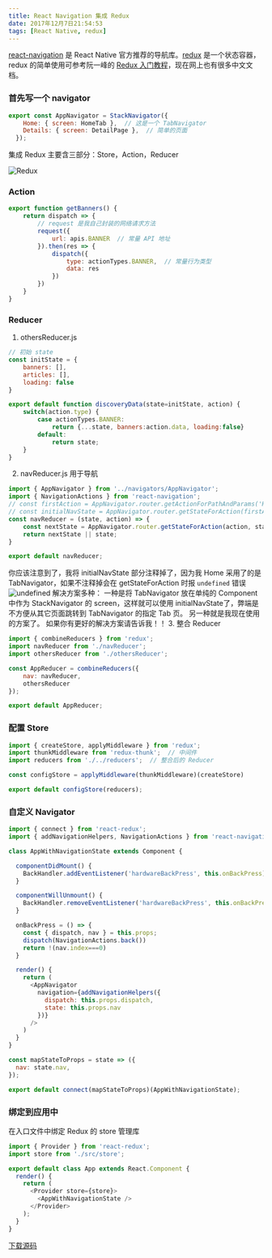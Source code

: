 ```yaml
---
title: React Navigation 集成 Redux
date: 2017年12月7日21:54:53
tags: [React Native, redux]
---
```

[react-navigation](https://reactnavigation.org/docs/intro/) 是 React Native 官方推荐的导航库。[redux](https://redux.js.org/) 是一个状态容器，redux 的简单使用可参考阮一峰的 [Redux 入门教程](http://www.ruanyifeng.com/blog/2016/09/redux_tutorial_part_one_basic_usages.html)，现在网上也有很多中文文档。

### 首先写一个 navigator
```js
export const AppNavigator = StackNavigator({
    Home: { screen: HomeTab },  // 这是一个 TabNavigator
    Details: { screen: DetailPage },  // 简单的页面
  });
```

集成 Redux 主要含三部分：Store，Action，Reducer

![Redux](http://upload-images.jianshu.io/upload_images/3762216-ce7c29ca1d694ed5.png?imageMogr2/auto-orient/strip%7CimageView2/2/w/800)

### Action
```js
export function getBanners() {
    return dispatch => {
        // request 是我自己封装的网络请求方法
        request({
            url: apis.BANNER  // 常量 API 地址
        }).then(res => {
            dispatch({
                type: actionTypes.BANNER,  // 常量行为类型
                data: res
            })
        })
    }
}
```

### Reducer
1.  othersReducer.js
```js
// 初始 state
const initState = {
    banners: [],
    articles: [],
    loading: false
}

export default function discoveryData(state=initState, action) {
    switch(action.type) {
        case actionTypes.BANNER:
            return {...state, banners:action.data, loading:false}
        default:
            return state;
    }
}
```
2. navReducer.js 用于导航
```js
import { AppNavigator } from '../navigators/AppNavigator';
import { NavigationActions } from 'react-navigation';
// const firstAction = AppNavigator.router.getActionForPathAndParams('Home');
// const initialNavState = AppNavigator.router.getStateForAction(firstAction);
const navReducer = (state, action) => {
    const nextState = AppNavigator.router.getStateForAction(action, state);
    return nextState || state;
}

export default navReducer;
```
你应该注意到了，我将 initialNavState 部分注释掉了，因为我 Home 采用了的是 TabNavigator，如果不注释掉会在 getStateForAction 时报 `undefined` 错误
![undefined](http://upload-images.jianshu.io/upload_images/3762216-a738f6219e7475a0.png?imageMogr2/auto-orient/strip%7CimageView2/2/w/400)
解决方案多种：
一种是将 TabNavigator 放在单纯的 Component 中作为 StackNavigator 的 screen，这样就可以使用 initialNavState了，弊端是不方便从其它页面跳转到  TabNavigator 的指定 Tab 页。
另一种就是我现在使用的方案了。
如果你有更好的解决方案请告诉我！！
3. 整合 Reducer
```js
import { combineReducers } from 'redux';
import navReducer from './navReducer';
import othersReducer from './othersReducer';

const AppReducer = combineReducers({
    nav: navReducer,
    othersReducer
});

export default AppReducer;
```

### 配置 Store
```js
import { createStore, applyMiddleware } from 'redux';
import thunkMiddleware from 'redux-thunk';  // 中间件
import reducers from './../reducers';  // 整合后的 Reducer

const configStore = applyMiddleware(thunkMiddleware)(createStore)

export default configStore(reducers);
```

### 自定义 Navigator
```js
import { connect } from 'react-redux';
import { addNavigationHelpers, NavigationActions } from 'react-navigation';

class AppWithNavigationState extends Component {

  componentDidMount() {
    BackHandler.addEventListener('hardwareBackPress', this.onBackPress)
  }

  componentWillUnmount() {
    BackHandler.removeEventListener('hardwareBackPress', this.onBackPress)
  }

  onBackPress = () => {
    const { dispatch, nav } = this.props;
    dispatch(NavigationActions.back())
    return !(nav.index===0)
  }

  render() {
    return (
      <AppNavigator 
        navigation={addNavigationHelpers({ 
          dispatch: this.props.dispatch,
          state: this.props.nav
        })} 
      />
    )
  }
}

const mapStateToProps = state => ({
  nav: state.nav,
});

export default connect(mapStateToProps)(AppWithNavigationState);
```

### 绑定到应用中
在入口文件中绑定 Redux 的 store 管理库
```js
import { Provider } from 'react-redux';
import store from './src/store';

export default class App extends React.Component {
  render() {
    return (
      <Provider store={store}>
        <AppWithNavigationState />
      </Provider>
    );
  }
}
```
[下载源码](https://github.com/Hongye567/react-native-mark)
